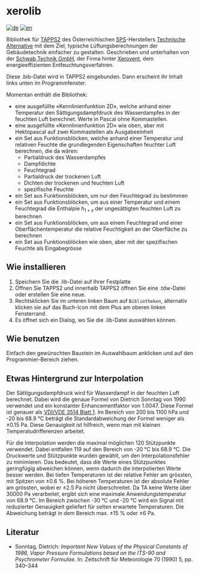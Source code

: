 # xerolib
[![de](https://img.shields.io/badge/lang-de-red.svg)](https://github.com/stechnik/xerolib/blob/main/README.de.md)
[![en](https://img.shields.io/badge/lang-en-green.svg)](https://github.com/stechnik/xerolib/blob/main/README.md)

Bibliothek für [TAPPS2](https://wiki.ta.co.at/TAPPS2) des Österreichischen [SPS](https://en.wikipedia.org/wiki/Programmable_logic_controller)-Herstellers [Technische Alternative](https://www.ta.co.at/) mit dem Ziel, typische Lüftungsberechnungen der Gebäudetechnik einfacher zu gestalten. Geschrieben und unterhalten von der [Schwab Technik GmbH](https://www.schwabtechnik.ch), der Firma hinter [Xerovent](https://www.xerovent.com/), dem energieeffizienten Entfeuchtungsverfahren.

Diese .bib-Datei wird in TAPPS2 eingebunden. Dann erscheint ihr Inhalt links unten im Programmfenster.

Momentan enthält die Bibliothek:
- eine ausgefüllte «Kennlinienfunktion 2D», welche anhand einer Temperatur den Sättigungsdampfdruck des Wasserdampfes in der feuchten Luft berechnet. Werte in Pascal ohne Kommastellen.
- eine ausgefüllte «Kennlinienfunktion 2D» wie oben, aber mit Hektopascal auf zwei Kommastellen als Ausgabeeinheit
- ein Set aus Funktionsblöcken, welche anhand einer Temperatur und relativen Feuchte die grundlegenden Eigenschaften feuchter Luft berechnen, die da wären:
  - Partialdruck des Wasserdampfes
  - Dampfdichte
  - Feuchtegrad
  - Partialdruck der trockenen Luft
  - Dichten der trockenen und feuchten Luft
  - spezifische Feuchte
- ein Set aus Funktionsblöcken, um nur den Feuchtegrad zu bestimmen
- ein Set aus Funktionsblöcken, um aus einer Temperatur und einem Feuchtegrad die Enthalpie $h_{1+x}$ der ungesättigten feuchten Luft zu berechnen
- ein Set aus Funktionsblöcken, um aus einem Feuchtegrad und einer Oberflächentemperatur die relative Feuchtigkeit an der Oberfläche zu berechnen
- ein Set aus Funktionsblöcken wie oben, aber mit der spezifischen Feuchte als Eingabegrösse

## Wie installieren
1. Speichern Sie die .lib-Datei auf Ihrer Festplatte
2. Öffnen Sie TAPPS2 und innerhalb TAPPS2 öffnen Sie eine .tdw-Datei oder erstellen Sie eine neue.
3. Rechtsklicken Sie im unteren linken Baum auf ``Bibliotheken``, alternativ klicken sie auf das Buch-Icon mit dem Plus am oberen linken Fensterrand.
4. Es öffnet sich ein Dialog, wo Sie die .lib-Datei auswählen können.

## Wie benutzen
Einfach den gewünschten Baustein im Auswahlbaum anklicken und auf den Programmier-Bereich ziehen.

## Etwas Hintergrund zur Interpolation
Der Sättigungsdampfdruck wird für Wasserdampf in der feuchten Luft berechnet. Dabei wird die genaue Formel von Dietrich Sonntag von 1990 verwendet und ein konstanter Enhancementfaktor von 1.0047. Diese Formel ist genauer als [VDI/VDE 3514 Blatt 1](https://www.vdi.de/richtlinien/details/vdivde-3514-blatt-1-gasfeuchtemessung-kenngroessen-und-formelzeichen). Im Bereich von 200 bis 1100 hPa und -20 bis 68.9 °C beträgt die Standardabweichung der Formel weniger als ±0.15 Pa. Diese Genauigkeit ist hilfreich, wenn man mit kleinen Temperatudrifferenzen arbeitet.

Für die Interpolation werden die maximal möglichen 120 Stützpunkte verwendet. Dabei entfallen 119 auf den Bereich von -20 °C bis 68.9 °C. Die Druckwerte und Stützpunkte wurden gewählt, um den Interpolationsfehler zu minimieren. Das bedeutet, dass die Werte eines Stützpunktes geringfügig abweichen können, wenn dadurch die interpolierten Werte besser werden. Bei tiefen Temperaturen ist der relative Fehler am grössten, mit Spitzen von ±0.6 %. Bei höheren Temperaturen ist der absolute Fehler am grössten, wobei er ±2.5 Pa nicht überschreitet. Da TA keine Werte über 30000 Pa verarbeitet, ergibt sich eine maximale Anwendungstemperatur von 68.9 °C. Im Bereich zwischen -30 °C und -20 °C wird ein  Signal mit reduzierter Genauigkeit geliefert für selten erwartete Temperaturen. Die Abweichung beträgt in dem Bereich max. ±15 % oder ±6 Pa.

## Literatur
- Sonntag, Dietrich: _Important New Values of the Physical Constants of 1986, Vapor Pressure Formulations based on the ITS-90 and Psychrometer Formulae._ In: Zeitschrift für Meteorologie 70 (1990) 5, pp. 340–344